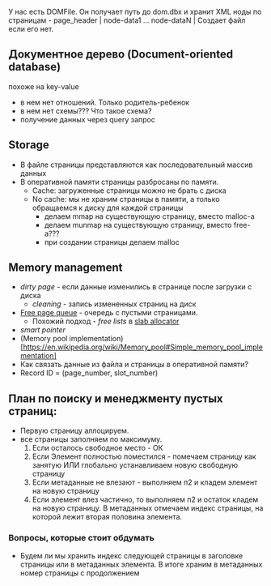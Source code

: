 У нас есть DOMFile. Он получает путь до dom.dbx и хранит XML ноды по страницам - page_header | node-data1 ... node-dataN |
Создает файл если его нет.

## Документное дерево (Document-oriented database)
похоже на key-value
- в нем нет отношений. Только родитель-ребенок
- в нем нет схемы??? Что такое схема?
- получение данных через query запрос

## Storage
- В файле страницы представляются как последовательный массив данных
- В оперативной памяти страницы разбросаны по памяти. 
  - Cache: загруженные страницы можно не брать с диска
  - No cache: мы не храним страницы в памяти, а только обращаемся к диску для каждой страницы
    - делаем mmap на существующую страницу, вместо malloc-а
    - делаем munmap на существующую страницу, вместо free-а???
    - при создании страницы делаем malloc
  

## Memory management
- *dirty page* - если данные изменились в странице после загрузки с диска
  - *cleaning* - запись измененных страниц на диск
- [Free page queue](https://en.wikipedia.org/wiki/Page_replacement_algorithm) - очередь с пустыми страницами. 
  - Похожий подход - *free lists* в [slab allocator](https://en.wikipedia.org/wiki/Slab_allocation)
- *smart pointer*
- (Memory pool implementation)[https://en.wikipedia.org/wiki/Memory_pool#Simple_memory_pool_implementation]
- Как связать данные из файла и страницы в оперативной памяти?
- Record ID = (page_number, slot_number)


## План по поиску и менеджменту пустых страниц:
- Первую страницу аллоцируем.
- все страницы заполняем по максимуму.
  1. Если осталось свободное место - ОК
  2. Если Элемент полностью поместился - помечаем страницу как занятую ИЛИ глобально устанавливаем новую свободную страницу
  3. Если метаданные не влезают - выполняем п2 и кладем элемент на новую страницу
  4. Если элемент влез частично, то выполняем п2 и остаток кладем на новую страницу. В метаданных отмечаем индекс страницы, на которой лежит вторая половина элемента.


### Вопросы, которые стоит обдумать
- Будем ли мы хранить индекс следующей страницы в заголовке страницы или в метаданных элемента. В итоге храним в метаданных номер страницы с продолжением
